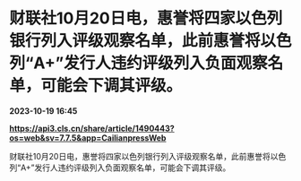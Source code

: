 # 财联社10月20日电，惠誉将四家以色列银行列入评级观察名单，此前惠誉将以色列“A+”发行人违约评级列入负面观察名单，可能会下调其评级。

**2023-10-19 16:45**

**https://api3.cls.cn/share/article/1490443?os=web&sv=7.7.5&app=CailianpressWeb**

财联社10月20日电，惠誉将四家以色列银行列入评级观察名单，此前惠誉将以色列“A+”发行人违约评级列入负面观察名单，可能会下调其评级。